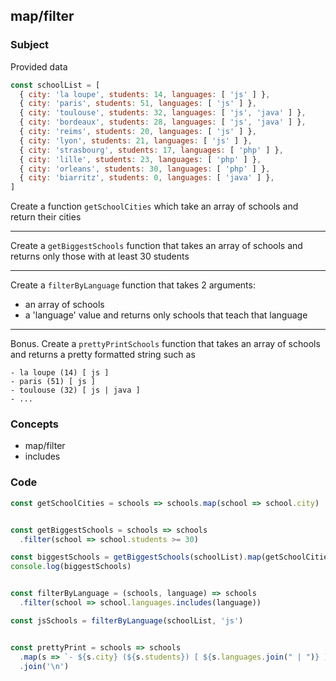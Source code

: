 ## map/filter

### Subject

Provided data
```javascript
const schoolList = [ 
  { city: 'la loupe', students: 14, languages: [ 'js' ] },
  { city: 'paris', students: 51, languages: [ 'js' ] },
  { city: 'toulouse', students: 32, languages: [ 'js', 'java' ] },
  { city: 'bordeaux', students: 28, languages: [ 'js', 'java' ] },
  { city: 'reims', students: 20, languages: [ 'js' ] },
  { city: 'lyon', students: 21, languages: [ 'js' ] },
  { city: 'strasbourg', students: 17, languages: [ 'php' ] },
  { city: 'lille', students: 23, languages: [ 'php' ] },
  { city: 'orleans', students: 30, languages: [ 'php' ] },
  { city: 'biarritz', students: 0, languages: [ 'java' ] },
]
```

Create a function `getSchoolCities` which take an array of schools and return their cities

---

Create a `getBiggestSchools` function that takes an array of schools and returns only those with at least 30 students

---

Create a `filterByLanguage` function that takes 2 arguments:
  - an array of schools
  - a 'language' value
and returns only schools that teach that language

---

Bonus. Create a `prettyPrintSchools` function that takes an array of schools and returns a pretty formatted string such as

```
- la loupe (14) [ js ]
- paris (51) [ js ]
- toulouse (32) [ js | java ]
- ...
```

### Concepts
- map/filter
- includes

### Code

```javascript
const getSchoolCities = schools => schools.map(school => school.city)


const getBiggestSchools = schools => schools
  .filter(school => school.students >= 30)

const biggestSchools = getBiggestSchools(schoolList).map(getSchoolCities)
console.log(biggestSchools)


const filterByLanguage = (schools, language) => schools
  .filter(school => school.languages.includes(language))

const jsSchools = filterByLanguage(schoolList, 'js')


const prettyPrint = schools => schools
  .map(s => `- ${s.city} (${s.students}) [ ${s.languages.join(" | ")} ]`)
  .join('\n')
```

